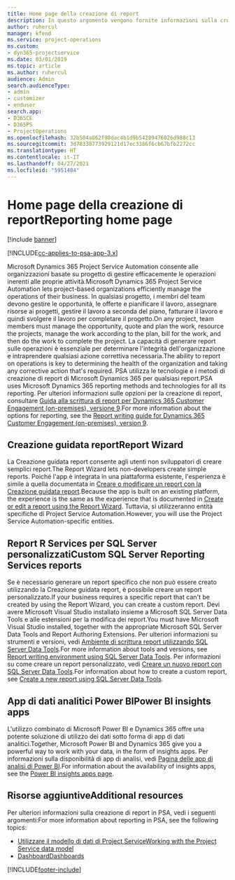 ```yaml
---
title: Home page della creazione di report
description: In questo argomento vengono fornite informazioni sulla creazione di report in Dynamics 365 Project Service Automation.
author: ruhercul
manager: kfend
ms.service: project-operations
ms.custom:
- dyn365-projectservice
ms.date: 03/01/2019
ms.topic: article
ms.author: ruhercul
audience: Admin
search.audienceType:
- admin
- customizer
- enduser
search.app:
- D365CE
- D365PS
- ProjectOperations
ms.openlocfilehash: 32b504a862f98dac4b1d9b54289476026d988c13
ms.sourcegitcommit: 3d78338773929121d17ec3386f6cb67bfb2272cc
ms.translationtype: HT
ms.contentlocale: it-IT
ms.lasthandoff: 04/27/2021
ms.locfileid: "5951484"
---
```

# <a name="reporting-home-page"></a><span data-ttu-id="afffd-103">Home page della creazione di report</span><span class="sxs-lookup"><span data-stu-id="afffd-103">Reporting home page</span></span>

[!include [banner](../includes/psa-now-project-operations.md)]

[!INCLUDE[cc-applies-to-psa-app-3.x](../includes/cc-applies-to-psa-app-3x.md)]

<span data-ttu-id="afffd-104">Microsoft Dynamics 365 Project Service Automation consente alle organizzazioni basate su progetto di gestire efficacemente le operazioni inerenti alle proprie attività.</span><span class="sxs-lookup"><span data-stu-id="afffd-104">Microsoft Dynamics 365 Project Service Automation lets project-based organizations efficiently manage the operations of their business.</span></span> <span data-ttu-id="afffd-105">In qualsiasi progetto, i membri del team devono gestire le opportunità, le offerte e pianificare il lavoro, assegnare risorse ai progetti, gestire il lavoro a seconda del piano, fatturare il lavoro e quindi svolgere il lavoro per completare il progetto.</span><span class="sxs-lookup"><span data-stu-id="afffd-105">On any project, team members must manage the opportunity, quote and plan the work, resource the projects, manage the work according to the plan, bill for the work, and then do the work to complete the project.</span></span> <span data-ttu-id="afffd-106">La capacità di generare report sulle operazioni è essenziale per determinare l'integrità dell'organizzazione e intraprendere qualsiasi azione correttiva necessaria.</span><span class="sxs-lookup"><span data-stu-id="afffd-106">The ability to report on operations is key to determining the health of the organization and taking any corrective action that's required.</span></span> <span data-ttu-id="afffd-107">PSA utilizza le tecnologie e i metodi di creazione di report di Microsoft Dynamics 365 per qualsiasi report.</span><span class="sxs-lookup"><span data-stu-id="afffd-107">PSA uses Microsoft Dynamics 365 reporting methods and technologies for all its reporting.</span></span> <span data-ttu-id="afffd-108">Per ulteriori informazioni sulle opzioni per la creazione di report, consultare [Guida alla scrittura di report per Dynamics 365 Customer Engagement (on-premises), versione 9](/dynamics365/customerengagement/on-premises/analytics/reporting-analytics-with-dynamics-365).</span><span class="sxs-lookup"><span data-stu-id="afffd-108">For more information about the options for reporting, see the [Report writing guide for Dynamics 365 Customer Engagement (on-premises), version 9](/dynamics365/customerengagement/on-premises/analytics/reporting-analytics-with-dynamics-365).</span></span>

## <a name="report-wizard"></a><span data-ttu-id="afffd-109">Creazione guidata report</span><span class="sxs-lookup"><span data-stu-id="afffd-109">Report Wizard</span></span>

<span data-ttu-id="afffd-110">La Creazione guidata report consente agli utenti non sviluppatori di creare semplici report.</span><span class="sxs-lookup"><span data-stu-id="afffd-110">The Report Wizard lets non-developers create simple reports.</span></span> <span data-ttu-id="afffd-111">Poiché l'app è integrata in una piattaforma esistente, l'esperienza è simile a quella documentata in [Creare o modificare un report con la Creazione guidata report](/dynamics365/customerengagement/on-premises/basics/create-edit-copy-report-wizard).</span><span class="sxs-lookup"><span data-stu-id="afffd-111">Because the app is built on an existing platform, the experience is the same as the experience that is documented in [Create or edit a report using the Report Wizard](/dynamics365/customerengagement/on-premises/basics/create-edit-copy-report-wizard).</span></span> <span data-ttu-id="afffd-112">Tuttavia, si utilizzeranno entità specifiche di Project Service Automation.</span><span class="sxs-lookup"><span data-stu-id="afffd-112">However, you will use the Project Service Automation-specific entities.</span></span>

## <a name="custom-sql-server-reporting-services-reports"></a><span data-ttu-id="afffd-113">Report R Services per SQL Server personalizzati</span><span class="sxs-lookup"><span data-stu-id="afffd-113">Custom SQL Server Reporting Services reports</span></span>

<span data-ttu-id="afffd-114">Se è necessario generare un report specifico che non può essere creato utilizzando la Creazione guidata report, è possibile creare un report personalizzato.</span><span class="sxs-lookup"><span data-stu-id="afffd-114">If your business requires a specific report that can't be created by using the Report Wizard, you can create a custom report.</span></span> <span data-ttu-id="afffd-115">Devi avere Microsoft Visual Studio installato insieme a Microsoft SQL Server Data Tools e alle estensioni per la modifica dei report.</span><span class="sxs-lookup"><span data-stu-id="afffd-115">You must have Microsoft Visual Studio installed, together with the appropriate Microsoft SQL Server Data Tools and Report Authoring Extensions.</span></span> <span data-ttu-id="afffd-116">Per ulteriori informazioni su strumenti e versioni, vedi [Ambiente di scrittura report utilizzando SQL Server Data Tools](/dynamics365/customerengagement/on-premises/analytics/report-writing-environment-using-sql-server-data-tools).</span><span class="sxs-lookup"><span data-stu-id="afffd-116">For more information about tools and versions, see [Report writing environment using SQL Server Data Tools](/dynamics365/customerengagement/on-premises/analytics/report-writing-environment-using-sql-server-data-tools).</span></span> <span data-ttu-id="afffd-117">Per informazioni su come creare un report personalizzato, vedi [Creare un nuovo report con SQL Server Data Tools](/dynamics365/customerengagement/on-premises/analytics/create-a-new-report-using-sql-server-data-tools).</span><span class="sxs-lookup"><span data-stu-id="afffd-117">For information about how to create a custom report, see [Create a new report using SQL Server Data Tools](/dynamics365/customerengagement/on-premises/analytics/create-a-new-report-using-sql-server-data-tools).</span></span>

## <a name="power-bi-insights-apps"></a><span data-ttu-id="afffd-118">App di dati analitici Power BI</span><span class="sxs-lookup"><span data-stu-id="afffd-118">Power BI insights apps</span></span>

<span data-ttu-id="afffd-119">L'utilizzo combinato di Microsoft Power BI e Dynamics 365 offre una potente soluzione di utilizzo dei dati sotto forma di app di dati analitici.</span><span class="sxs-lookup"><span data-stu-id="afffd-119">Together, Microsoft Power BI and Dynamics 365 give you a powerful way to work with your data, in the form of insights apps.</span></span> <span data-ttu-id="afffd-120">Per informazioni sulla disponibilità di app di analisi, vedi [Pagina delle app di analisi di Power BI](https://powerbi.microsoft.com/power-bi-insights-apps/).</span><span class="sxs-lookup"><span data-stu-id="afffd-120">For information about the availability of insights apps, see the [Power BI insights apps page](https://powerbi.microsoft.com/power-bi-insights-apps/).</span></span>


## <a name="additional-resources"></a><span data-ttu-id="afffd-121">Risorse aggiuntive</span><span class="sxs-lookup"><span data-stu-id="afffd-121">Additional resources</span></span>
<span data-ttu-id="afffd-122">Per ulteriori informazioni sulla creazione di report in PSA, vedi i seguenti argomenti:</span><span class="sxs-lookup"><span data-stu-id="afffd-122">For more information about reporting in PSA, see the following topics:</span></span>

- [<span data-ttu-id="afffd-123">Utilizzare il modello di dati di Project Service</span><span class="sxs-lookup"><span data-stu-id="afffd-123">Working with the Project Service data model</span></span>](reports-working-project-service-data-model.md)
- [<span data-ttu-id="afffd-124">Dashboard</span><span class="sxs-lookup"><span data-stu-id="afffd-124">Dashboards</span></span>](reports-dashboards.md)



[!INCLUDE[footer-include](../includes/footer-banner.md)]